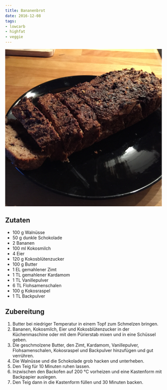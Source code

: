 ```yaml
---
title: Bananenbrot
date: 2016-12-08
tags:
- lowcarb
- highfat
- veggie
---
```


![](/img/bananenbrot.jpg)

## Zutaten
- 100 g     Walnüsse
- 50 g      dunkle Schokolade
- 2         Bananen
- 100 ml    Kokosmilch
- 4         Eier
- 120 g     Kokosblütenzucker
- 100 g     Butter
- 1 EL      gemahlener Zimt
- 1 TL      gemahlener Kardamom
- 1 TL      Vanillepulver
- 6 TL      Flohsamenschalen
- 100 g     Kokosraspel
- 1 TL      Backpulver

## Zubereitung
1. Butter bei niedriger Temperatur in einem Topf zum Schmelzen bringen.
1. Bananen, Kokosmilch, Eier und Kokosblütenzucker in der Küchenmaschine oder mit dem Pürierstab mixen und in eine Schüssel geben.
1. Die geschmolzene Butter, den Zimt, Kardamom, Vanillepulver, Flohsamenschalen, Kokosraspel und Backpulver hinzufügen und gut verrühren.
1. Die Walnüsse und die Schokolade grob hacken und unterheben.
1. Den Teig für 10 Minuten ruhen lassen.
1. Inzwischen den Backofen auf 200 ℃  vorheizen und eine Kastenform mit Backpapier auslegen.
1. Den Teig dann in die Kastenform füllen und 30 Minuten backen.
